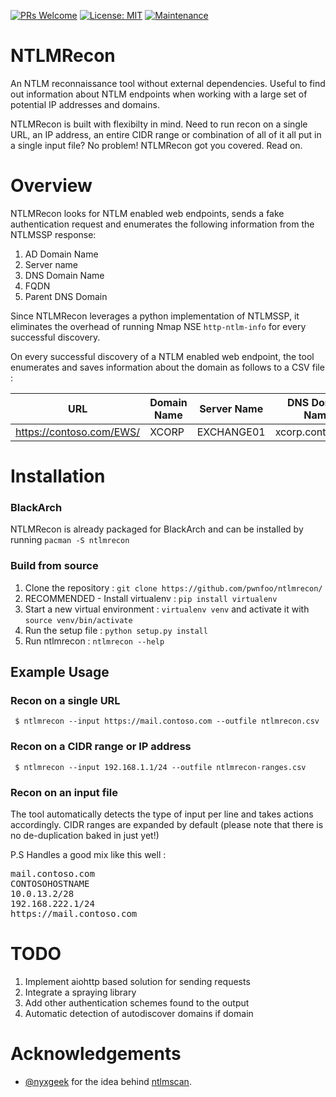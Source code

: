[![PRs Welcome](https://img.shields.io/badge/PRs-welcome-brightgreen.svg?style=flat-square)](http://makeapullrequest.com)
  [![License: MIT](https://img.shields.io/badge/License-MIT-yellow.svg)](https://opensource.org/licenses/MIT) [![Maintenance](https://img.shields.io/badge/Maintained%3F-yes-green.svg)](https://GitHub.com/sachinkamath/ntlmrecon/graphs/commit-activity)

 
# NTLMRecon

An NTLM reconnaissance tool without external dependencies. Useful to find out information about NTLM endpoints when working with a large set of potential IP addresses and domains.


NTLMRecon is built with flexibilty in mind. Need to run recon on a single URL, an IP address, an entire CIDR range or combination of all of it all put in a single input file? No problem! NTLMRecon got you covered. Read on.

# Overview

NTLMRecon looks for NTLM enabled web endpoints, sends a fake authentication request and enumerates the following information from the NTLMSSP response:

1. AD Domain Name 
2. Server name
3. DNS Domain Name
4. FQDN
5. Parent DNS Domain

Since NTLMRecon leverages a python implementation of NTLMSSP, it eliminates the overhead of running Nmap NSE `http-ntlm-info` for every successful discovery.

On every successful discovery of a NTLM enabled web endpoint, the tool enumerates and saves information about the domain as follows to a CSV file :


| URL                      	| Domain Name 	| Server Name 	| DNS Domain Name   	| FQDN                         	| DNS Domain  	|
|--------------------------	|-------------	|-------------	|-------------------	|------------------------------	|-------------	|
| https://contoso.com/EWS/ 	| XCORP       	| EXCHANGE01  	| xcorp.contoso.net 	| EXCHANGE01.xcorp.contoso.net 	| contoso.net 	|

# Installation

### BlackArch

NTLMRecon is already packaged for BlackArch and can be installed by running `pacman -S ntlmrecon`

### Build from source

1. Clone the repository             : `git clone https://github.com/pwnfoo/ntlmrecon/`
2. RECOMMENDED - Install virtualenv : `pip install virtualenv`
3. Start a new virtual environment  : `virtualenv venv` and activate it with `source venv/bin/activate`
4. Run the setup file               : `python setup.py install`
5. Run ntlmrecon                    : `ntlmrecon --help`

## Example Usage

### Recon on a single URL

` $ ntlmrecon --input https://mail.contoso.com --outfile ntlmrecon.csv`

### Recon on a CIDR range or IP address

` $ ntlmrecon --input 192.168.1.1/24 --outfile ntlmrecon-ranges.csv`

### Recon on an input file

The tool automatically detects the type of input per line and takes actions accordingly. CIDR ranges are expanded by default (please note that there is no de-duplication baked in just yet!)


P.S Handles a good mix like this well :

<pre>
mail.contoso.com
CONTOSOHOSTNAME
10.0.13.2/28
192.168.222.1/24
https://mail.contoso.com
</pre>

# TODO

1. Implement aiohttp based solution for sending requests
2. Integrate a spraying library
3. Add other authentication schemes found to the output
4. Automatic detection of autodiscover domains if domain

# Acknowledgements

* [@nyxgeek](https://github.com/nyxgeek) for the idea behind [ntlmscan](https://github.com/nyxgeek/ntlmscan).
